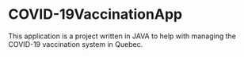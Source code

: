 # COVID-19VaccinationApp
This application is a project written in JAVA to help with managing the COVID-19 vaccination system in Quebec.
